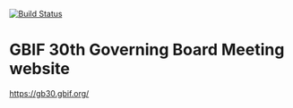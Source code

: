 [![Build Status](https://builds.gbif.org/job/hp-gb30/badge/icon)](https://builds.gbif.org/job/hp-gb30/lastBuild/console)

# GBIF 30th Governing Board Meeting website

https://gb30.gbif.org/
